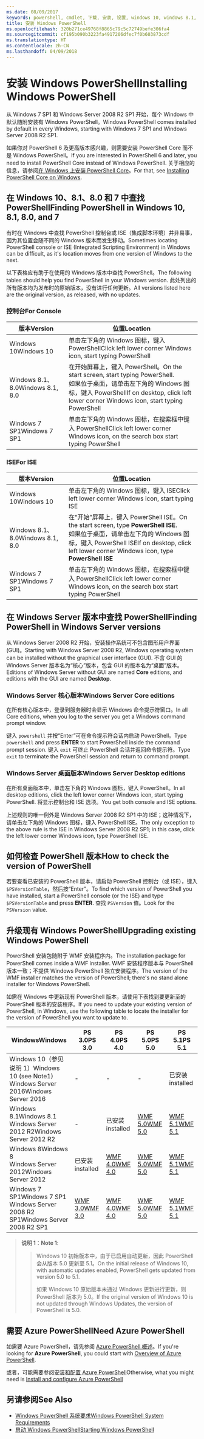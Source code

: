 ```yaml
---
ms.date: 08/09/2017
keywords: powershell, cmdlet, 下载, 安装, 设置, windows 10, windows 8.1, windows 8.0, windows 7
title: 安装 Windows PowerShell
ms.openlocfilehash: 320b271ce49768f8865c79c5c72749befe306fa4
ms.sourcegitcommit: cf195b090b3223fa4917206dfec7f0b603873cdf
ms.translationtype: HT
ms.contentlocale: zh-CN
ms.lasthandoff: 04/09/2018
---
```

# <a name="installing-windows-powershell"></a><span data-ttu-id="bb6a5-103">安装 Windows PowerShell</span><span class="sxs-lookup"><span data-stu-id="bb6a5-103">Installing Windows PowerShell</span></span>
<span data-ttu-id="bb6a5-104">从 Windows 7 SP1 和 Windows Server 2008 R2 SP1 开始，每个 Windows 中默认随附安装有 Windows PowerShell。</span><span class="sxs-lookup"><span data-stu-id="bb6a5-104">Windows PowerShell comes installed by default in every Windows, starting with Windows 7 SP1 and Windows Server 2008 R2 SP1.</span></span>

<span data-ttu-id="bb6a5-105">如果你对 PowerShell 6 及更高版本感兴趣，则需要安装 PowerShell Core 而不是 Windows PowerShell。</span><span class="sxs-lookup"><span data-stu-id="bb6a5-105">If you are interested in PowerShell 6 and later, you need to install PowerShell Core instead of Windows PowerShell.</span></span> <span data-ttu-id="bb6a5-106">关于相应的信息，请参阅[在 Windows 上安装 PowerShell Core](Installing-PowerShell-Core-on-Windows.md)。</span><span class="sxs-lookup"><span data-stu-id="bb6a5-106">For that, see [Installing PowerShell Core on Windows](Installing-PowerShell-Core-on-Windows.md).</span></span>

## <a name="finding-powershell-in-windows-10-81-80-and-7"></a><span data-ttu-id="bb6a5-107">在 Windows 10、8.1、8.0 和 7 中查找 PowerShell</span><span class="sxs-lookup"><span data-stu-id="bb6a5-107">Finding PowerShell in Windows 10, 8.1, 8.0, and 7</span></span>

<span data-ttu-id="bb6a5-108">有时在 Windows 中查找 PowerShell 控制台或 ISE（集成脚本环境）并非易事，因为其位置会随不同的 Windows 版本而发生移动。</span><span class="sxs-lookup"><span data-stu-id="bb6a5-108">Sometimes locating PowerShell console or ISE (Integrated Scripting Environment) in Windows can be difficult, as it's location moves from one version of Windows to the next.</span></span>

<span data-ttu-id="bb6a5-109">以下表格应有助于在使用的 Windows 版本中查找 PowerShell。</span><span class="sxs-lookup"><span data-stu-id="bb6a5-109">The following tables should help you find PowerShell in your Windows version.</span></span>
<span data-ttu-id="bb6a5-110">此处列出的所有版本均为发布时的原始版本，没有进行任何更新。</span><span class="sxs-lookup"><span data-stu-id="bb6a5-110">All versions listed here are the original version, as released, with no updates.</span></span>

### <a name="for-console"></a><span data-ttu-id="bb6a5-111">控制台</span><span class="sxs-lookup"><span data-stu-id="bb6a5-111">For Console</span></span>

<span data-ttu-id="bb6a5-112">版本</span><span class="sxs-lookup"><span data-stu-id="bb6a5-112">Version</span></span> | <span data-ttu-id="bb6a5-113">位置</span><span class="sxs-lookup"><span data-stu-id="bb6a5-113">Location</span></span>
-- | --
<span data-ttu-id="bb6a5-114">Windows 10</span><span class="sxs-lookup"><span data-stu-id="bb6a5-114">Windows 10</span></span> | <span data-ttu-id="bb6a5-115">单击左下角的 Windows 图标，键入 PowerShell</span><span class="sxs-lookup"><span data-stu-id="bb6a5-115">Click left lower corner Windows icon, start typing PowerShell</span></span>
<span data-ttu-id="bb6a5-116">Windows 8.1、8.0</span><span class="sxs-lookup"><span data-stu-id="bb6a5-116">Windows 8.1, 8.0</span></span> | <span data-ttu-id="bb6a5-117">在开始屏幕上，键入 PowerShell。</span><span class="sxs-lookup"><span data-stu-id="bb6a5-117">On the start screen, start typing PowerShell.</span></span><br/><span data-ttu-id="bb6a5-118">如果位于桌面，请单击左下角的 Windows 图标，键入 PowerShell</span><span class="sxs-lookup"><span data-stu-id="bb6a5-118">If on desktop, click left lower corner Windows icon, start typing PowerShell</span></span>
<span data-ttu-id="bb6a5-119">Windows 7 SP1</span><span class="sxs-lookup"><span data-stu-id="bb6a5-119">Windows 7 SP1</span></span> | <span data-ttu-id="bb6a5-120">单击左下角的 Windows 图标，在搜索框中键入 PowerShell</span><span class="sxs-lookup"><span data-stu-id="bb6a5-120">Click left lower corner Windows icon, on the search box start typing PowerShell</span></span>

### <a name="for-ise"></a><span data-ttu-id="bb6a5-121">ISE</span><span class="sxs-lookup"><span data-stu-id="bb6a5-121">For ISE</span></span>

<span data-ttu-id="bb6a5-122">版本</span><span class="sxs-lookup"><span data-stu-id="bb6a5-122">Version</span></span> | <span data-ttu-id="bb6a5-123">位置</span><span class="sxs-lookup"><span data-stu-id="bb6a5-123">Location</span></span>
-- | --
<span data-ttu-id="bb6a5-124">Windows 10</span><span class="sxs-lookup"><span data-stu-id="bb6a5-124">Windows 10</span></span> | <span data-ttu-id="bb6a5-125">单击左下角的 Windows 图标，键入 ISE</span><span class="sxs-lookup"><span data-stu-id="bb6a5-125">Click left lower corner Windows icon, start typing ISE</span></span>
<span data-ttu-id="bb6a5-126">Windows 8.1、8.0</span><span class="sxs-lookup"><span data-stu-id="bb6a5-126">Windows 8.1, 8.0</span></span> | <span data-ttu-id="bb6a5-127">在“开始”屏幕上，键入 PowerShell ISE。</span><span class="sxs-lookup"><span data-stu-id="bb6a5-127">On the start screen, type **PowerShell ISE**.</span></span><br/><span data-ttu-id="bb6a5-128">如果位于桌面，请单击左下角的 Windows 图标，键入 PowerShell ISE</span><span class="sxs-lookup"><span data-stu-id="bb6a5-128">If on desktop, click left lower corner Windows icon, type **PowerShell ISE**</span></span>
<span data-ttu-id="bb6a5-129">Windows 7 SP1</span><span class="sxs-lookup"><span data-stu-id="bb6a5-129">Windows 7 SP1</span></span> | <span data-ttu-id="bb6a5-130">单击左下角的 Windows 图标，在搜索框中键入 PowerShell</span><span class="sxs-lookup"><span data-stu-id="bb6a5-130">Click left lower corner Windows icon, on the search box start typing PowerShell</span></span>

## <a name="finding-powershell-in-windows-server-versions"></a><span data-ttu-id="bb6a5-131">在 Windows Server 版本中查找 PowerShell</span><span class="sxs-lookup"><span data-stu-id="bb6a5-131">Finding PowerShell in Windows Server versions</span></span>

<span data-ttu-id="bb6a5-132">从 Windows Server 2008 R2 开始，安装操作系统可不包含图形用户界面 (GUI)。</span><span class="sxs-lookup"><span data-stu-id="bb6a5-132">Starting with Windows Server 2008 R2, Windows operating system can be installed without the graphical user interface (GUI).</span></span>
<span data-ttu-id="bb6a5-133">不含 GUI 的 Windows Server 版本名为“核心”版本，包含 GUI 的版本名为“桌面”版本。</span><span class="sxs-lookup"><span data-stu-id="bb6a5-133">Editions of Windows Server without GUI are named **Core** editions, and editions with the GUI are named **Desktop**.</span></span>

### <a name="windows-server-core-editions"></a><span data-ttu-id="bb6a5-134">Windows Server 核心版本</span><span class="sxs-lookup"><span data-stu-id="bb6a5-134">Windows Server Core editions</span></span>

<span data-ttu-id="bb6a5-135">在所有核心版本中，登录到服务器时会显示 Windows 命令提示符窗口。</span><span class="sxs-lookup"><span data-stu-id="bb6a5-135">In all Core editions, when you log to the server you get a Windows command prompt window.</span></span>

<span data-ttu-id="bb6a5-136">键入 `powershell` 并按“Enter”可在命令提示符会话内启动 PowerShell。</span><span class="sxs-lookup"><span data-stu-id="bb6a5-136">Type `powershell` and press **ENTER** to start PowerShell inside the command prompt session.</span></span>
<span data-ttu-id="bb6a5-137">键入 `exit` 可终止 PowerShell 会话并返回命令提示符。</span><span class="sxs-lookup"><span data-stu-id="bb6a5-137">Type `exit` to terminate the PowerShell session and return to command prompt.</span></span>

### <a name="windows-server-desktop-editions"></a><span data-ttu-id="bb6a5-138">Windows Server 桌面版本</span><span class="sxs-lookup"><span data-stu-id="bb6a5-138">Windows Server Desktop editions</span></span>

<span data-ttu-id="bb6a5-139">在所有桌面版本中，单击左下角的 Windows 图标，键入 PowerShell。</span><span class="sxs-lookup"><span data-stu-id="bb6a5-139">In all desktop editions, click the left lower corner Windows icon, start typing PowerShell.</span></span>
<span data-ttu-id="bb6a5-140">将显示控制台和 ISE 选项。</span><span class="sxs-lookup"><span data-stu-id="bb6a5-140">You get both console and ISE options.</span></span>

<span data-ttu-id="bb6a5-141">上述规则的唯一例外是 Windows Server 2008 R2 SP1 中的 ISE；这种情况下，请单击左下角的 Windows 图标，键入 PowerShell ISE。</span><span class="sxs-lookup"><span data-stu-id="bb6a5-141">The only exception to the above rule is the ISE in Windows Server 2008 R2 SP1; in this case, click the left lower corner Windows icon, type PowerShell ISE.</span></span>

## <a name="how-to-check-the-version-of-powershell"></a><span data-ttu-id="bb6a5-142">如何检查 PowerShell 版本</span><span class="sxs-lookup"><span data-stu-id="bb6a5-142">How to check the version of PowerShell</span></span>

<span data-ttu-id="bb6a5-143">若要查看已安装的 PowerShell 版本，请启动 PowerShell 控制台（或 ISE），键入 `$PSVersionTable`，然后按“Enter”。</span><span class="sxs-lookup"><span data-stu-id="bb6a5-143">To find which version of PowerShell you have installed, start a PowerShell console (or the ISE) and type `$PSVersionTable` and press **ENTER**.</span></span> <span data-ttu-id="bb6a5-144">查找 `PSVersion` 值。</span><span class="sxs-lookup"><span data-stu-id="bb6a5-144">Look for the `PSVersion` value.</span></span>

## <a name="upgrading-existing-windows-powershell"></a><span data-ttu-id="bb6a5-145">升级现有 Windows PowerShell</span><span class="sxs-lookup"><span data-stu-id="bb6a5-145">Upgrading existing Windows PowerShell</span></span>

<span data-ttu-id="bb6a5-146">PowerShell 安装包随附于 WMF 安装程序内。</span><span class="sxs-lookup"><span data-stu-id="bb6a5-146">The installation package for PowerShell comes inside a WMF installer.</span></span>
<span data-ttu-id="bb6a5-147">WMF 安装程序版本与 PowerShell 版本一致；不提供 Windows PowerShell 独立安装程序。</span><span class="sxs-lookup"><span data-stu-id="bb6a5-147">The version of the WMF installer matches the version of PowerShell; there's no stand alone installer for Windows PowerShell.</span></span>

<span data-ttu-id="bb6a5-148">如需在 Windows 中更新现有 PowerShell 版本，请使用下表找到要更新至的 PowerShell 版本的安装程序。</span><span class="sxs-lookup"><span data-stu-id="bb6a5-148">If you need to update your existing version of PowerShell, in Windows, use the following table to locate the installer for the version of PowerShell you want to update to.</span></span>

<span data-ttu-id="bb6a5-149">Windows</span><span class="sxs-lookup"><span data-stu-id="bb6a5-149">Windows</span></span> | <span data-ttu-id="bb6a5-150">PS 3.0</span><span class="sxs-lookup"><span data-stu-id="bb6a5-150">PS 3.0</span></span> | <span data-ttu-id="bb6a5-151">PS 4.0</span><span class="sxs-lookup"><span data-stu-id="bb6a5-151">PS 4.0</span></span> | <span data-ttu-id="bb6a5-152">PS 5.0</span><span class="sxs-lookup"><span data-stu-id="bb6a5-152">PS 5.0</span></span> | <span data-ttu-id="bb6a5-153">PS 5.1</span><span class="sxs-lookup"><span data-stu-id="bb6a5-153">PS 5.1</span></span> |
--|--|--|--|--|
<span data-ttu-id="bb6a5-154">Windows 10（参见说明 1）</span><span class="sxs-lookup"><span data-stu-id="bb6a5-154">Windows 10 (see Note1)</span></span><br/><span data-ttu-id="bb6a5-155">Windows Server 2016</span><span class="sxs-lookup"><span data-stu-id="bb6a5-155">Windows Server 2016</span></span> | - | - | - | <span data-ttu-id="bb6a5-156">已安装</span><span class="sxs-lookup"><span data-stu-id="bb6a5-156">installed</span></span>
<span data-ttu-id="bb6a5-157">Windows 8.1</span><span class="sxs-lookup"><span data-stu-id="bb6a5-157">Windows 8.1</span></span><br/><span data-ttu-id="bb6a5-158">Windows Server 2012 R2</span><span class="sxs-lookup"><span data-stu-id="bb6a5-158">Windows Server 2012 R2</span></span> | - | <span data-ttu-id="bb6a5-159">已安装</span><span class="sxs-lookup"><span data-stu-id="bb6a5-159">installed</span></span> | [<span data-ttu-id="bb6a5-160">WMF 5.0</span><span class="sxs-lookup"><span data-stu-id="bb6a5-160">WMF 5.0</span></span>](https://www.microsoft.com/en-us/download/details.aspx?id=50395) | [<span data-ttu-id="bb6a5-161">WMF 5.1</span><span class="sxs-lookup"><span data-stu-id="bb6a5-161">WMF 5.1</span></span>](https://www.microsoft.com/en-us/download/details.aspx?id=54616)
<span data-ttu-id="bb6a5-162">Windows 8</span><span class="sxs-lookup"><span data-stu-id="bb6a5-162">Windows 8</span></span><br/><span data-ttu-id="bb6a5-163">Windows Server 2012</span><span class="sxs-lookup"><span data-stu-id="bb6a5-163">Windows Server 2012</span></span> | <span data-ttu-id="bb6a5-164">已安装</span><span class="sxs-lookup"><span data-stu-id="bb6a5-164">installed</span></span> | [<span data-ttu-id="bb6a5-165">WMF 4.0</span><span class="sxs-lookup"><span data-stu-id="bb6a5-165">WMF 4.0</span></span>](https://www.microsoft.com/en-us/download/details.aspx?id=40855) | [<span data-ttu-id="bb6a5-166">WMF 5.0</span><span class="sxs-lookup"><span data-stu-id="bb6a5-166">WMF 5.0</span></span>](https://www.microsoft.com/en-us/download/details.aspx?id=50395) | [<span data-ttu-id="bb6a5-167">WMF 5.1</span><span class="sxs-lookup"><span data-stu-id="bb6a5-167">WMF 5.1</span></span>](https://www.microsoft.com/en-us/download/details.aspx?id=54616)
<span data-ttu-id="bb6a5-168">Windows 7 SP1</span><span class="sxs-lookup"><span data-stu-id="bb6a5-168">Windows 7 SP1</span></span><br/><span data-ttu-id="bb6a5-169">Windows Server 2008 R2 SP1</span><span class="sxs-lookup"><span data-stu-id="bb6a5-169">Windows Server 2008 R2 SP1</span></span> | [<span data-ttu-id="bb6a5-170">WMF 3.0</span><span class="sxs-lookup"><span data-stu-id="bb6a5-170">WMF 3.0</span></span>](https://www.microsoft.com/en-us/download/details.aspx?id=34595) | [<span data-ttu-id="bb6a5-171">WMF 4.0</span><span class="sxs-lookup"><span data-stu-id="bb6a5-171">WMF 4.0</span></span>](https://www.microsoft.com/en-us/download/details.aspx?id=40855) | [<span data-ttu-id="bb6a5-172">WMF 5.0</span><span class="sxs-lookup"><span data-stu-id="bb6a5-172">WMF 5.0</span></span>](https://www.microsoft.com/en-us/download/details.aspx?id=50395) | [<span data-ttu-id="bb6a5-173">WMF 5.1</span><span class="sxs-lookup"><span data-stu-id="bb6a5-173">WMF 5.1</span></span>](https://www.microsoft.com/en-us/download/details.aspx?id=54616)

> <span data-ttu-id="bb6a5-174">**说明 1**：</span><span class="sxs-lookup"><span data-stu-id="bb6a5-174">**Note 1**:</span></span>
  >>
  >> <span data-ttu-id="bb6a5-175">Windows 10 初始版本中，由于已启用自动更新，因此 PowerShell 会从版本 5.0 更新至 5.1。</span><span class="sxs-lookup"><span data-stu-id="bb6a5-175">On the initial release of Windows 10, with automatic updates enabled, PowerShell gets updated from version 5.0 to 5.1.</span></span>
  >>
  >> <span data-ttu-id="bb6a5-176">如果 Windows 10 原始版本未通过 Windows 更新进行更新，则 PowerShell 版本为 5.0。</span><span class="sxs-lookup"><span data-stu-id="bb6a5-176">If the original version of Windows 10 is not updated through Windows Updates, the version of PowerShell is 5.0.</span></span>

## <a name="need-azure-powershell"></a><span data-ttu-id="bb6a5-177">需要 Azure PowerShell</span><span class="sxs-lookup"><span data-stu-id="bb6a5-177">Need Azure PowerShell</span></span>

<span data-ttu-id="bb6a5-178">如需要 Azure PowerShell，请先参阅 [Azure PowerShell 概述](https://docs.microsoft.com/en-us/powershell/azure)。</span><span class="sxs-lookup"><span data-stu-id="bb6a5-178">If you're looking for **Azure PowerShell**, you could start with [Overview of Azure PowerShell](https://docs.microsoft.com/en-us/powershell/azure).</span></span>

<span data-ttu-id="bb6a5-179">或者，可能需要参阅[安装和配置 Azure PowerShell](https://docs.microsoft.com/en-us/powershell/azure/install-azurerm-ps)</span><span class="sxs-lookup"><span data-stu-id="bb6a5-179">Otherwise, what you might need is [Install and configure Azure PowerShell](https://docs.microsoft.com/en-us/powershell/azure/install-azurerm-ps)</span></span>

## <a name="see-also"></a><span data-ttu-id="bb6a5-180">另请参阅</span><span class="sxs-lookup"><span data-stu-id="bb6a5-180">See Also</span></span>

- [<span data-ttu-id="bb6a5-181">Windows PowerShell 系统要求</span><span class="sxs-lookup"><span data-stu-id="bb6a5-181">Windows PowerShell System Requirements</span></span>](Windows-PowerShell-System-Requirements.md)
- [<span data-ttu-id="bb6a5-182">启动 Windows PowerShell</span><span class="sxs-lookup"><span data-stu-id="bb6a5-182">Starting Windows PowerShell</span></span>](Starting-Windows-PowerShell.md)